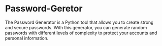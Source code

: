 # Password-Geretor
The Password Generator is a Python tool that allows you to create strong and secure passwords. With this generator, you can generate random passwords with different levels of complexity to protect your accounts and personal information.
